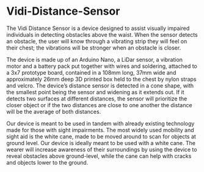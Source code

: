 # Vidi-Distance-Sensor
The Vidi Distance Sensor is a device designed to assist visually impaired individuals in detecting obstacles above the waist. When the sensor detects an obstacle, the user will know through a vibrating strip they will feel on their chest; the vibrations will be stronger when an obstacle is closer.

The device is made up of an Arduino Nano, a LiDar sensor, a vibration motor and a battery pack put together with wires and soldering, attached to a 3x7 prototype board, contained in a 108mm long, 37mm wide and approximately 26mm deep 3D printed box held to the chest by nylon straps and velcro. The device’s distance sensor is detected in a cone shape, with the smallest point being the sensor and widening as it extends out. If it detects two surfaces at different distances, the sensor will prioritize the closer object or if the two distances are close to one another the distance will be the average of both distances. 

Our device is meant to be used in tandem with already existing technology made for those with sight impairments. The most widely used mobility and sight aid is the white cane, made to be moved around to scan for objects at ground level. Our device is ideally meant to be used with a white cane. The wearer will increase awareness of their surroundings by using the device to reveal obstacles above ground-level, while the cane can help with cracks and objects lower to the ground. 
